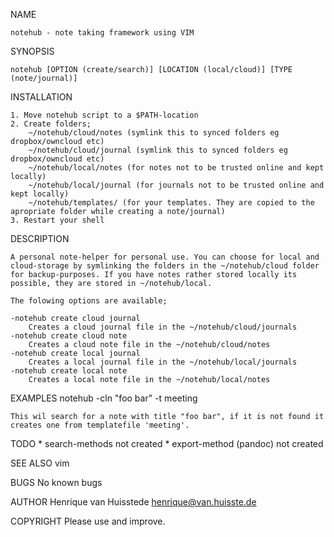 NAME

    notehub - note taking framework using VIM

SYNOPSIS

    notehub [OPTION (create/search)] [LOCATION (local/cloud)] [TYPE (note/journal)]

INSTALLATION

    1. Move notehub script to a $PATH-location
    2. Create folders;
        ~/notehub/cloud/notes (symlink this to synced folders eg dropbox/owncloud etc)
        ~/notehub/cloud/journal (symlink this to synced folders eg dropbox/owncloud etc)
        ~/notehub/local/notes (for notes not to be trusted online and kept locally)
        ~/notehub/local/journal (for journals not to be trusted online and kept locally)
        ~/notehub/templates/ (for your templates. They are copied to the apropriate folder while creating a note/journal)
    3. Restart your shell

DESCRIPTION

    A personal note-helper for personal use. You can choose for local and cloud-storage by symlinking the folders in the ~/notehub/cloud folder for backup-purposes. If you have notes rather stored locally its possible, they are stored in ~/notehub/local.

    The folowing options are available;

    -notehub create cloud journal
    	Creates a cloud journal file in the ~/notehub/cloud/journals
    -notehub create cloud note
    	Creates a cloud note file in the ~/notehub/cloud/notes
    -notehub create local journal
    	Creates a local journal file in the ~/notehub/local/journals
    -notehub create local note
    	Creates a local note file in the ~/notehub/local/notes


EXAMPLES
    notehub -cln "foo bar" -t meeting

    This wil search for a note with title "foo bar", if it is not found it creates one from templatefile 'meeting'.

TODO
    * search-methods not created
    * export-method (pandoc) not created


SEE ALSO
    vim 

BUGS
    No known bugs

AUTHOR
   Henrique van Huisstede <henrique@van.huisste.de>

COPYRIGHT
    Please use and improve.